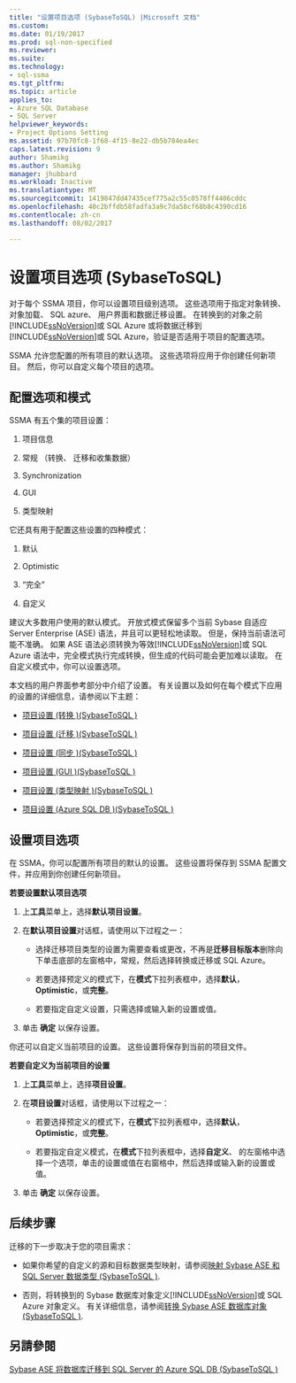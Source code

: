 ```yaml
---
title: "设置项目选项 (SybaseToSQL) |Microsoft 文档"
ms.custom: 
ms.date: 01/19/2017
ms.prod: sql-non-specified
ms.reviewer: 
ms.suite: 
ms.technology:
- sql-ssma
ms.tgt_pltfrm: 
ms.topic: article
applies_to:
- Azure SQL Database
- SQL Server
helpviewer_keywords:
- Project Options Setting
ms.assetid: 97b70fc8-1f68-4f15-8e22-db5b784ea4ec
caps.latest.revision: 9
author: Shamikg
ms.author: Shamikg
manager: jhubbard
ms.workload: Inactive
ms.translationtype: MT
ms.sourcegitcommit: 1419847dd47435cef775a2c55c0578ff4406cddc
ms.openlocfilehash: 40c2bffdb58fadfa3a9c7da58cf68b8c4390cd16
ms.contentlocale: zh-cn
ms.lasthandoff: 08/02/2017

---
```

# <a name="setting-project-options-sybasetosql"></a>设置项目选项 (SybaseToSQL)
对于每个 SSMA 项目，你可以设置项目级别选项。 这些选项用于指定对象转换、 对象加载、 SQL azure、 用户界面和数据迁移设置。 在转换到的对象之前[!INCLUDE[ssNoVersion](../../includes/ssnoversion_md.md)]或 SQL Azure 或将数据迁移到[!INCLUDE[ssNoVersion](../../includes/ssnoversion_md.md)]或 SQL Azure，验证是否适用于项目的配置选项。  
  
SSMA 允许您配置的所有项目的默认选项。 这些选项将应用于你创建任何新项目。 然后，你可以自定义每个项目的选项。  
  
## <a name="configuration-options-and-modes"></a>配置选项和模式  
SSMA 有五个集的项目设置：  
  
1.  项目信息  
  
2.  常规 （转换、 迁移和收集数据）  
  
3.  Synchronization  
  
4.  GUI  
  
5.  类型映射  
  
它还具有用于配置这些设置的四种模式：  
  
1.  默认  
  
2.  Optimistic  
  
3.  “完全”  
  
4.  自定义  
  
建议大多数用户使用的默认模式。 开放式模式保留多个当前 Sybase 自适应 Server Enterprise (ASE) 语法，并且可以更轻松地读取。 但是，保持当前语法可能不准确。 如果 ASE 语法必须转换为等效[!INCLUDE[ssNoVersion](../../includes/ssnoversion_md.md)]或 SQL Azure 语法中，完全模式执行完成转换，但生成的代码可能会更加难以读取。 在自定义模式中，你可以设置选项。  
  
本文档的用户界面参考部分中介绍了设置。 有关设置以及如何在每个模式下应用的设置的详细信息，请参阅以下主题：  
  
-   [项目设置 &#40;转换 &#41;&#40;SybaseToSQL &#41;](../../ssma/sybase/project-settings-conversion-sybasetosql.md)  
  
-   [项目设置 &#40;迁移 &#41;&#40;SybaseToSQL &#41;](../../ssma/sybase/project-settings-migration-sybasetosql.md)  
  
-   [项目设置 &#40;同步 &#41;&#40;SybaseToSQL &#41;](../../ssma/sybase/project-settings-synchronization-sybasetosql.md)  
  
-   [项目设置 &#40;GUI &#41;&#40;SybaseToSQL &#41;](../../ssma/sybase/project-settings-gui-sybasetosql.md)  
  
-   [项目设置 &#40;类型映射 &#41;&#40;SybaseToSQL &#41;](../../ssma/sybase/project-settings-type-mapping-sybasetosql.md)  
  
-   [项目设置 &#40;Azure SQL DB &#41;&#40;SybaseToSQL &#41;](../../ssma/sybase/project-settings-azure-sql-db-sybasetosql.md)  
  
## <a name="setting-project-options"></a>设置项目选项  
在 SSMA，你可以配置所有项目的默认的设置。 这些设置将保存到 SSMA 配置文件，并应用到你创建任何新项目。  
  
**若要设置默认项目选项**  
  
1.  上**工具**菜单上，选择**默认项目设置**。  
  
2.  在**默认项目设置**对话框，请使用以下过程之一：  
  
    -   选择迁移项目类型的设置为需要查看或更改，不再是**迁移目标版本**删除向下单击底部的左窗格中，常规，然后选择转换或迁移或 SQL Azure。  
  
    -   若要选择预定义的模式下，在**模式**下拉列表框中，选择**默认**， **Optimistic**，或**完整**。  
  
    -   若要指定自定义设置，只需选择或输入新的设置或值。  
  
3.  单击 **确定** 以保存设置。  
  
你还可以自定义当前项目的设置。 这些设置将保存到当前的项目文件。  
  
**若要自定义为当前项目的设置**  
  
1.  上**工具**菜单上，选择**项目设置**。  
  
2.  在**项目设置**对话框，请使用以下过程之一：  
  
    -   若要选择预定义的模式下，在**模式**下拉列表框中，选择**默认**， **Optimistic**，或**完整**。  
  
    -   若要指定自定义模式，在**模式**下拉列表框中，选择**自定义**、 的左窗格中选择一个选项，单击的设置或值在右窗格中，然后选择或输入新的设置或值。  
  
3.  单击 **确定** 以保存设置。  
  
## <a name="next-steps"></a>后续步骤  
迁移的下一步取决于您的项目需求：  
  
-   如果你希望的自定义的源和目标数据类型映射，请参阅[映射 Sybase ASE 和 SQL Server 数据类型 &#40;SybaseToSQL &#41;](../../ssma/sybase/mapping-sybase-ase-and-sql-server-data-types-sybasetosql.md).  
  
-   否则，将转换到的 Sybase 数据库对象定义[!INCLUDE[ssNoVersion](../../includes/ssnoversion_md.md)]或 SQL Azure 对象定义。 有关详细信息，请参阅[转换 Sybase ASE 数据库对象 &#40;SybaseToSQL &#41;](../../ssma/sybase/converting-sybase-ase-database-objects-sybasetosql.md).  
  
## <a name="see-also"></a>另請參閱  
[Sybase ASE 将数据库迁移到 SQL Server 的 Azure SQL DB &#40;SybaseToSQL &#41;](../../ssma/sybase/migrating-sybase-ase-databases-to-sql-server-azure-sql-db-sybasetosql.md)  
  

